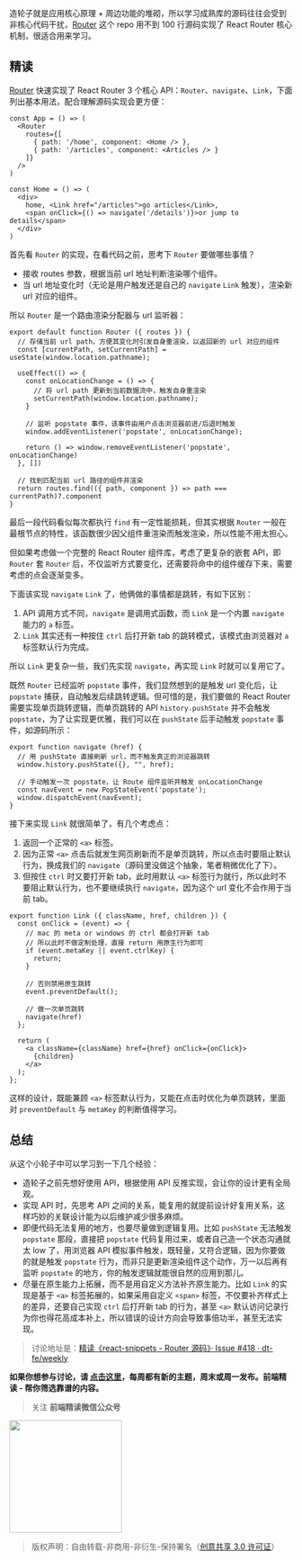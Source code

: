 造轮子就是应用核心原理 + 周边功能的堆砌，所以学习成熟库的源码往往会受到非核心代码干扰，[Router](https://github.com/ashok-khanna/react-snippets/blob/main/Router.js) 这个 repo 用不到 100 行源码实现了 React Router 核心机制，很适合用来学习。

## 精读

[Router](https://github.com/ashok-khanna/react-snippets/blob/main/Router.js) 快速实现了 React Router 3 个核心 API：`Router`、`navigate`、`Link`，下面列出基本用法，配合理解源码实现会更方便：

```tsx
const App = () => (
  <Router
    routes={[
      { path: '/home', component: <Home /> },
      { path: '/articles', component: <Articles /> }
    ]}
  />
)

const Home = () => (
  <div>
    home, <Link href="/articles">go articles</Link>,
    <span onClick={() => navigate('/details')}>or jump to details</span>
  </div>
)
```

首先看 `Router` 的实现，在看代码之前，思考下 `Router` 要做哪些事情？

- 接收 routes 参数，根据当前 url 地址判断渲染哪个组件。
- 当 url 地址变化时（无论是用户触发还是自己的 `navigate` `Link` 触发），渲染新 url 对应的组件。

所以 `Router` 是一个路由渲染分配器与 url 监听器：

```tsx
export default function Router ({ routes }) {
  // 存储当前 url path，方便其变化时引发自身重渲染，以返回新的 url 对应的组件
  const [currentPath, setCurrentPath] = useState(window.location.pathname);

  useEffect(() => {
    const onLocationChange = () => {
      // 将 url path 更新到当前数据流中，触发自身重渲染
      setCurrentPath(window.location.pathname);
    }

    // 监听 popstate 事件，该事件由用户点击浏览器前进/后退时触发
    window.addEventListener('popstate', onLocationChange);

    return () => window.removeEventListener('popstate', onLocationChange)
  }, [])

  // 找到匹配当前 url 路径的组件并渲染
  return routes.find(({ path, component }) => path === currentPath)?.component
}
```

最后一段代码看似每次都执行 `find` 有一定性能损耗，但其实根据 `Router` 一般在最根节点的特性，该函数很少因父组件重渲染而触发渲染，所以性能不用太担心。

但如果考虑做一个完整的 React Router 组件库，考虑了更复杂的嵌套 API，即 `Router` 套 `Router` 后，不仅监听方式要变化，还需要将命中的组件缓存下来，需要考虑的点会逐渐变多。

下面该实现 `navigate` `Link` 了，他俩做的事情都是跳转，有如下区别：

1. API 调用方式不同，`navigate` 是调用式函数，而 `Link` 是一个内置 `navigate` 能力的 `a` 标签。
2. `Link` 其实还有一种按住 `ctrl` 后打开新 tab 的跳转模式，该模式由浏览器对 `a` 标签默认行为完成。

所以 `Link` 更复杂一些，我们先实现 `navigate`，再实现 `Link` 时就可以复用它了。

既然 `Router` 已经监听 `popstate` 事件，我们显然想到的是触发 url 变化后，让 `popstate` 捕获，自动触发后续跳转逻辑。但可惜的是，我们要做的 React Router 需要实现单页跳转逻辑，而单页跳转的 API `history.pushState` 并不会触发 `popstate`，为了让实现更优雅，我们可以在 `pushState` 后手动触发 `popstate` 事件，如源码所示：

```tsx
export function navigate (href) {
  // 用 pushState 直接刷新 url，而不触发真正的浏览器跳转
  window.history.pushState({}, "", href);

  // 手动触发一次 popstate，让 Route 组件监听并触发 onLocationChange
  const navEvent = new PopStateEvent('popstate');
  window.dispatchEvent(navEvent);
}
```

接下来实现 `Link` 就很简单了，有几个考虑点：

1. 返回一个正常的 `<a>` 标签。
2. 因为正常 `<a>` 点击后就发生网页刷新而不是单页跳转，所以点击时要阻止默认行为，换成我们的 `navigate`（源码里没做这个抽象，笔者稍微优化了下）。
3. 但按住 `ctrl` 时又要打开新 tab，此时用默认 `<a>` 标签行为就行，所以此时不要阻止默认行为，也不要继续执行 `navigate`，因为这个 url 变化不会作用于当前 tab。

```tsx
export function Link ({ className, href, children }) {
  const onClick = (event) => {
    // mac 的 meta or windows 的 ctrl 都会打开新 tab
    // 所以此时不做定制处理，直接 return 用原生行为即可
    if (event.metaKey || event.ctrlKey) {
      return;
    }

    // 否则禁用原生跳转
    event.preventDefault();

    // 做一次单页跳转
    navigate(href)
  };

  return (
    <a className={className} href={href} onClick={onClick}>
      {children}
    </a>
  );
};
```

这样的设计，既能兼顾 `<a>` 标签默认行为，又能在点击时优化为单页跳转，里面对 `preventDefault` 与 `metaKey` 的判断值得学习。

## 总结

从这个小轮子中可以学习到一下几个经验：

- 造轮子之前先想好使用 API，根据使用 API 反推实现，会让你的设计更有全局观。
- 实现 API 时，先思考 API 之间的关系，能复用的就提前设计好复用关系，这样巧妙的关联设计能为以后维护减少很多麻烦。
- 即便代码无法复用的地方，也要尽量做到逻辑复用。比如 `pushState` 无法触发 `popstate` 那段，直接把 `popstate` 代码复用过来，或者自己造一个状态沟通就太 low 了，用浏览器 API 模拟事件触发，既轻量，又符合逻辑，因为你要做的就是触发 `popstate` 行为，而非只是更新渲染组件这个动作，万一以后再有监听 `popstate` 的地方，你的触发逻辑就能很自然的应用到那儿。
- 尽量在原生能力上拓展，而不是用自定义方法补齐原生能力。比如 `Link` 的实现是基于 `<a>` 标签拓展的，如果采用自定义 `<span>` 标签，不仅要补齐样式上的差异，还要自己实现 `ctrl` 后打开新 tab 的行为，甚至 `<a>` 默认访问记录行为你也得花高成本补上，所以错误的设计方向会导致事倍功半，甚至无法实现。

> 讨论地址是：[精读《react-snippets - Router 源码》· Issue #418 · dt-fe/weekly](https://github.com/dt-fe/weekly/issues/418)

**如果你想参与讨论，请 [点击这里](https://github.com/dt-fe/weekly)，每周都有新的主题，周末或周一发布。前端精读 - 帮你筛选靠谱的内容。**

> 关注 **前端精读微信公众号**

<img width=200 src="https://img.alicdn.com/tfs/TB165W0MCzqK1RjSZFLXXcn2XXa-258-258.jpg">

> 版权声明：自由转载-非商用-非衍生-保持署名（[创意共享 3.0 许可证](https://creativecommons.org/licenses/by-nc-nd/3.0/deed.zh)）



